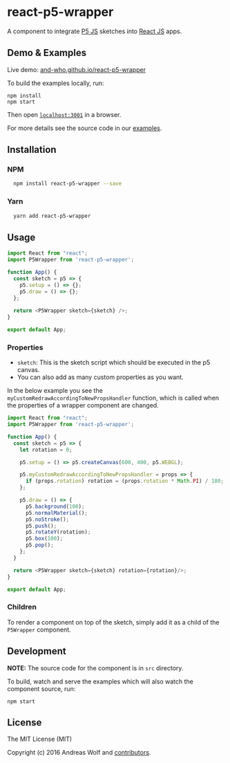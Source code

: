 # react-p5-wrapper

A component to integrate [P5 JS](https://p5js.org/) sketches into [React JS](https://reactjs.org/) apps.

## Demo & Examples

Live demo: [and-who.github.io/react-p5-wrapper](http://and-who.github.io/react-p5-wrapper/)

To build the examples locally, run:

```
npm install
npm start
```

Then open [`localhost:3001`](localhost:3001) in a browser.

For more details see the source code in our [examples](https://github.com/and-who/react-p5-wrapper/tree/master/example/src).

## Installation

### NPM

```sh
  npm install react-p5-wrapper --save
```

### Yarn

```sh
  yarn add react-p5-wrapper
```

## Usage

```js
import React from "react";
import P5Wrapper from 'react-p5-wrapper';

function App() {
  const sketch = p5 => {
    p5.setup = () => {};
    p5.draw = () => {};
  };
  
  return <P5Wrapper sketch={sketch} />;
}

export default App;
```

### Properties

- `sketch`: This is the sketch script which should be executed in the p5 canvas.
- You can also add as many custom properties as you want.

In the below example you see the `myCustomRedrawAccordingToNewPropsHandler` function, which is called when the properties of a wrapper component are changed.

```js
import React from "react";
import P5Wrapper from 'react-p5-wrapper';

function App() {
  const sketch = p5 => {
    let rotation = 0;

    p5.setup = () => p5.createCanvas(600, 400, p5.WEBGL);

    p5.myCustomRedrawAccordingToNewPropsHandler = props => {
      if (props.rotation) rotation = (props.rotation * Math.PI) / 180;
    };

    p5.draw = () => {
      p5.background(100);
      p5.normalMaterial();
      p5.noStroke();
      p5.push();
      p5.rotateY(rotation);
      p5.box(100);
      p5.pop();
    };
  }

  return <P5Wrapper sketch={sketch} rotation={rotation}/>;
}

export default App;
```

### Children

To render a component on top of the sketch, simply add it as a child of the `P5Wrapper` component.

## Development

**NOTE:** The source code for the component is in `src` directory.

To build, watch and serve the examples which will also watch the component source, run:

```
npm start
```

## License

The MIT License (MIT)

Copyright (c) 2016 Andreas Wolf and [contributors](https://github.com/and-who/react-p5-wrapper/graphs/contributors).

